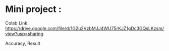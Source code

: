 # Mini project : 

Colab Link: https://drive.google.com/file/d/1G2u2VzbMJJ4WU75rKJZ1gDc3GQsLKzsm/view?usp=sharing

Accuracy, Result 
